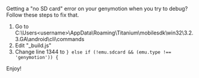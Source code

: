 Getting a "no SD card" error on your genymotion when you try to debug?
Follow these steps to fix that.

1. Go to C:\Users\<username>\AppData\Roaming\Titanium\mobilesdk\win32\3.2.3.GA\android\cli\commands
2. Edit "_build.js"
3. Change line 1344 to `} else if (!emu.sdcard && (emu.type !== 'genymotion')) {`

Enjoy!